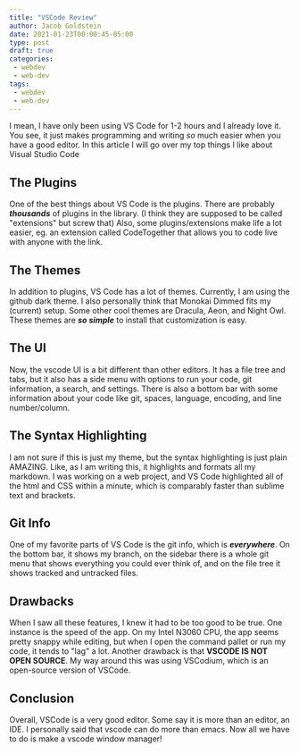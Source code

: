 ```yaml
---
title: "VSCode Review"
author: Jacob Goldstein
date: 2021-01-23T00:00:45-05:00
type: post
draft: true
categories:
 - webdev
 - web-dev
tags:
 - webdev
 - web-dev
---
```


I mean, I have only been using VS Code for 1-2 hours and I already love it. You see, it just makes programming and writing _so_ much easier when you have a good editor. In this article I will go over my top things I like about Visual Studio Code

## The Plugins

One of the best things about VS Code is the plugins. There are probably **_thousands_** of plugins in the library. (I think they are supposed to be called "extensions" but screw that) Also, some plugins/extensions make life a lot easier, eg. an extension called CodeTogether that allows you to code live with anyone with the link.

## The Themes

In addition to plugins, VS Code has a lot of themes. Currently, I am using the github dark theme. I also personally think that Monokai Dimmed fits my (current) setup. Some other cool themes are Dracula, Aeon, and Night Owl. These themes are **_so simple_** to install that customization is easy.

## The UI

Now, the vscode UI is a bit different than other editors. It has a file tree and tabs, but it also has a side menu with options to run your code, git information, a search, and settings. There is also a bottom bar with some information about your code like git, spaces, language, encoding, and line number/column.

## The Syntax Highlighting

I am not sure if this is just my theme, but the syntax highlighting is just plain AMAZING. Like, as I am writing this, it highlights and formats all my markdown. I was working on a web project, and VS Code highlighted all of the html and CSS within a minute, which is comparably faster than sublime text and brackets.

## Git Info

One of my favorite parts of VS Code is the git info, which is **_everywhere_**. On the bottom bar, it shows my branch, on the sidebar there is a whole git menu that shows everything you could ever think of, and on the file tree it shows tracked and untracked files.

## Drawbacks

When I saw all these features, I knew it had to be too good to be true. One instance is the speed of the app. On my Intel N3060 CPU, the app seems pretty snappy while editing, but when I open the command pallet or run my code, it tends to "lag" a lot. Another drawback is that **VSCODE IS NOT OPEN SOURCE**. My way around this was using VSCodium, which is an open-source version of VSCode. 

## Conclusion

Overall, VSCode is a very good editor. Some say it is more than an editor, an IDE. I personally said that vscode can do more than emacs. Now all we have to do is make a vscode window manager!

